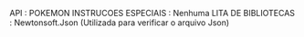 API : POKEMON
INSTRUCOES ESPECIAIS : Nenhuma
LITA DE BIBLIOTECAS : Newtonsoft.Json (Utilizada para verificar o arquivo Json)
